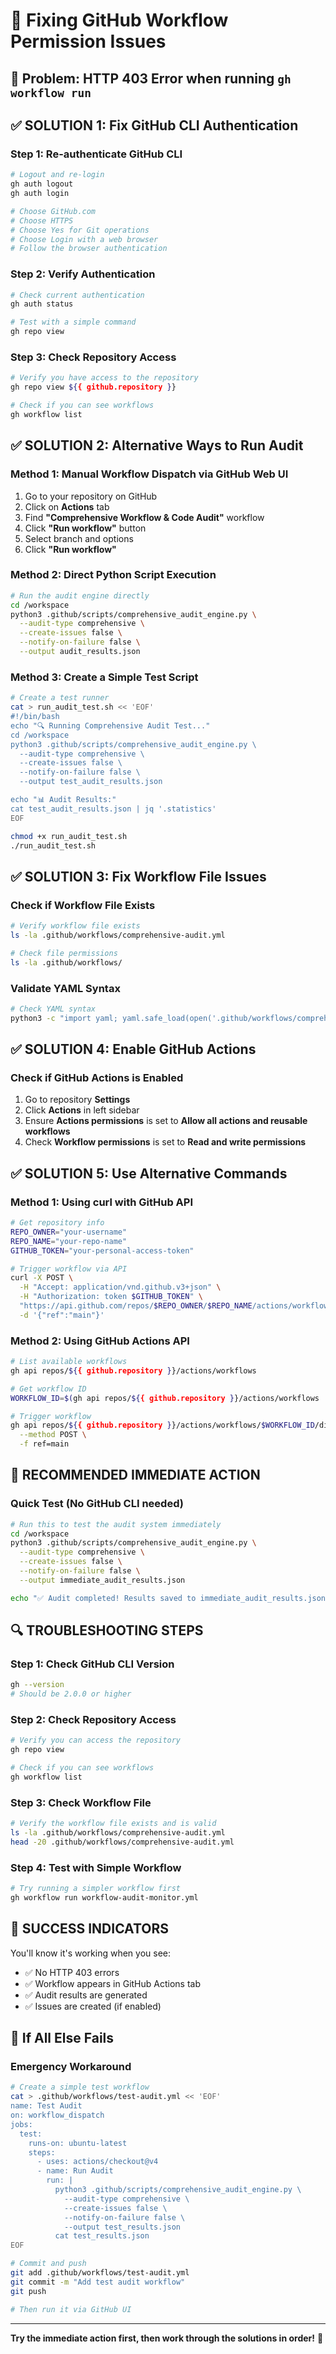 # 🔧 Fixing GitHub Workflow Permission Issues

## 🚨 **Problem**: HTTP 403 Error when running `gh workflow run`

## ✅ **SOLUTION 1: Fix GitHub CLI Authentication**

### **Step 1: Re-authenticate GitHub CLI**
```bash
# Logout and re-login
gh auth logout
gh auth login

# Choose GitHub.com
# Choose HTTPS
# Choose Yes for Git operations
# Choose Login with a web browser
# Follow the browser authentication
```

### **Step 2: Verify Authentication**
```bash
# Check current authentication
gh auth status

# Test with a simple command
gh repo view
```

### **Step 3: Check Repository Access**
```bash
# Verify you have access to the repository
gh repo view ${{ github.repository }}

# Check if you can see workflows
gh workflow list
```

## ✅ **SOLUTION 2: Alternative Ways to Run Audit**

### **Method 1: Manual Workflow Dispatch via GitHub Web UI**
1. Go to your repository on GitHub
2. Click on **Actions** tab
3. Find **"Comprehensive Workflow & Code Audit"** workflow
4. Click **"Run workflow"** button
5. Select branch and options
6. Click **"Run workflow"**

### **Method 2: Direct Python Script Execution**
```bash
# Run the audit engine directly
cd /workspace
python3 .github/scripts/comprehensive_audit_engine.py \
  --audit-type comprehensive \
  --create-issues false \
  --notify-on-failure false \
  --output audit_results.json
```

### **Method 3: Create a Simple Test Script**
```bash
# Create a test runner
cat > run_audit_test.sh << 'EOF'
#!/bin/bash
echo "🔍 Running Comprehensive Audit Test..."
cd /workspace
python3 .github/scripts/comprehensive_audit_engine.py \
  --audit-type comprehensive \
  --create-issues false \
  --notify-on-failure false \
  --output test_audit_results.json

echo "📊 Audit Results:"
cat test_audit_results.json | jq '.statistics'
EOF

chmod +x run_audit_test.sh
./run_audit_test.sh
```

## ✅ **SOLUTION 3: Fix Workflow File Issues**

### **Check if Workflow File Exists**
```bash
# Verify workflow file exists
ls -la .github/workflows/comprehensive-audit.yml

# Check file permissions
ls -la .github/workflows/
```

### **Validate YAML Syntax**
```bash
# Check YAML syntax
python3 -c "import yaml; yaml.safe_load(open('.github/workflows/comprehensive-audit.yml'))"
```

## ✅ **SOLUTION 4: Enable GitHub Actions**

### **Check if GitHub Actions is Enabled**
1. Go to repository **Settings**
2. Click **Actions** in left sidebar
3. Ensure **Actions permissions** is set to **Allow all actions and reusable workflows**
4. Check **Workflow permissions** is set to **Read and write permissions**

## ✅ **SOLUTION 5: Use Alternative Commands**

### **Method 1: Using curl with GitHub API**
```bash
# Get repository info
REPO_OWNER="your-username"
REPO_NAME="your-repo-name"
GITHUB_TOKEN="your-personal-access-token"

# Trigger workflow via API
curl -X POST \
  -H "Accept: application/vnd.github.v3+json" \
  -H "Authorization: token $GITHUB_TOKEN" \
  "https://api.github.com/repos/$REPO_OWNER/$REPO_NAME/actions/workflows/comprehensive-audit.yml/dispatches" \
  -d '{"ref":"main"}'
```

### **Method 2: Using GitHub Actions API**
```bash
# List available workflows
gh api repos/${{ github.repository }}/actions/workflows

# Get workflow ID
WORKFLOW_ID=$(gh api repos/${{ github.repository }}/actions/workflows | jq '.workflows[] | select(.name=="Comprehensive Workflow & Code Audit") | .id')

# Trigger workflow
gh api repos/${{ github.repository }}/actions/workflows/$WORKFLOW_ID/dispatches \
  --method POST \
  -f ref=main
```

## 🎯 **RECOMMENDED IMMEDIATE ACTION**

### **Quick Test (No GitHub CLI needed)**
```bash
# Run this to test the audit system immediately
cd /workspace
python3 .github/scripts/comprehensive_audit_engine.py \
  --audit-type comprehensive \
  --create-issues false \
  --notify-on-failure false \
  --output immediate_audit_results.json

echo "✅ Audit completed! Results saved to immediate_audit_results.json"
```

## 🔍 **TROUBLESHOOTING STEPS**

### **Step 1: Check GitHub CLI Version**
```bash
gh --version
# Should be 2.0.0 or higher
```

### **Step 2: Check Repository Access**
```bash
# Verify you can access the repository
gh repo view

# Check if you can see workflows
gh workflow list
```

### **Step 3: Check Workflow File**
```bash
# Verify the workflow file exists and is valid
ls -la .github/workflows/comprehensive-audit.yml
head -20 .github/workflows/comprehensive-audit.yml
```

### **Step 4: Test with Simple Workflow**
```bash
# Try running a simpler workflow first
gh workflow run workflow-audit-monitor.yml
```

## 🎉 **SUCCESS INDICATORS**

You'll know it's working when you see:
- ✅ No HTTP 403 errors
- ✅ Workflow appears in GitHub Actions tab
- ✅ Audit results are generated
- ✅ Issues are created (if enabled)

## 🚨 **If All Else Fails**

### **Emergency Workaround**
```bash
# Create a simple test workflow
cat > .github/workflows/test-audit.yml << 'EOF'
name: Test Audit
on: workflow_dispatch
jobs:
  test:
    runs-on: ubuntu-latest
    steps:
      - uses: actions/checkout@v4
      - name: Run Audit
        run: |
          python3 .github/scripts/comprehensive_audit_engine.py \
            --audit-type comprehensive \
            --create-issues false \
            --notify-on-failure false \
            --output test_results.json
          cat test_results.json
EOF

# Commit and push
git add .github/workflows/test-audit.yml
git commit -m "Add test audit workflow"
git push

# Then run it via GitHub UI
```

---

**Try the immediate action first, then work through the solutions in order!** 🚀